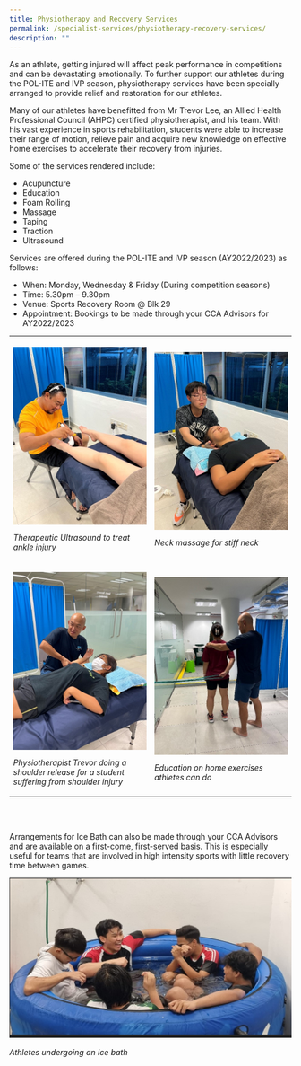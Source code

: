 ```yaml
---
title: Physiotherapy and Recovery Services
permalink: /specialist-services/physiotherapy-recovery-services/
description: ""
---
```

As an athlete, getting injured will affect peak performance in competitions and can be devastating emotionally. To further support our athletes during the POL-ITE and IVP season, physiotherapy services have been specially arranged to provide relief and restoration for our athletes. 

Many of our athletes have benefitted from Mr Trevor Lee, an Allied Health Professional Council (AHPC) certified physiotherapist, and his team. With his vast experience in sports rehabilitation, students were able to increase their range of motion, relieve pain and acquire new knowledge on effective home exercises to accelerate their recovery from injuries.  

Some of the services rendered include: 
* Acupuncture
* Education
* Foam Rolling 
* Massage
* Taping
* Traction
* Ultrasound 

Services are offered during the POL-ITE and IVP season (AY2022/2023) as follows:
* When: Monday, Wednesday & Friday (During competition seasons)
* Time: 5.30pm – 9.30pm 
* Venue: Sports Recovery Room @ Blk 29
* Appointment: Bookings to be made through your CCA Advisors for AY2022/2023



<table>
	<tbody>
		<tr>
			<td style="width:50%"><br>
				<img style="display:block;margin-left:auto;margin-right:auto;" src="/images/physiotherapy_1.jpg">
				<p><i> Therapeutic Ultrasound to treat ankle injury </i></p>
			</td>
			<td style="width:50%"><br>
				<img style="display:block;margin-left:auto;margin-right:auto;" src="/images/physiotherapy_2.jpg">
				<p><i> Neck massage for stiff neck </i></p>
			</td>
		</tr>
		<tr>
			<td style="width:50%"><br>
				<img style="display:block;margin-left:auto;margin-right:auto;" src="/images/physiotherapy_3.jpg">
				<p><i> Physiotherapist Trevor doing a shoulder release for a student suffering from shoulder injury </i></p>
			</td>
			<td style="width:50%"><br>
				<img style="display:block;margin-left:auto;margin-right:auto;" src="/images/physiotherapy_4.jpg">
				<p><i> Education on home exercises athletes can do </i></p>
			</td>
		</tr>
	</tbody>
</table>

<br>
<Br>

Arrangements for Ice Bath can also be made through your CCA Advisors and are available on a first-come, first-served basis. This is especially useful for teams that are involved in high intensity sports with little recovery time between games.  

![](/images/physiotherapy_5.jpg)
<p><i>Athletes undergoing an ice bath<i></p>